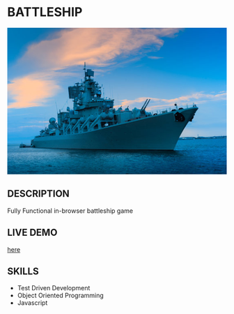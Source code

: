 # BATTLESHIP

![battleship](./battleship.jpg)

## DESCRIPTION

Fully Functional in-browser battleship game

## LIVE DEMO

[here](https://tannerhornsby7.github.io/odin-battleship/)

## SKILLS
  
- Test Driven Development
- Object Oriented Programming
- Javascript
